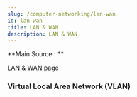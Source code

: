 ```yaml
---
slug: /computer-networking/lan-wan
id: lan-wan
title: LAN & WAN
description: LAN & WAN
---
```


**Main Source : **

LAN & WAN page

### Virtual Local Area Network (VLAN)

